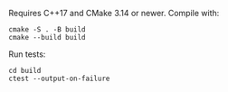 Requires C++17 and CMake 3.14 or newer. Compile with:

```
cmake -S . -B build
cmake --build build
```

Run tests:

```
cd build
ctest --output-on-failure
```
